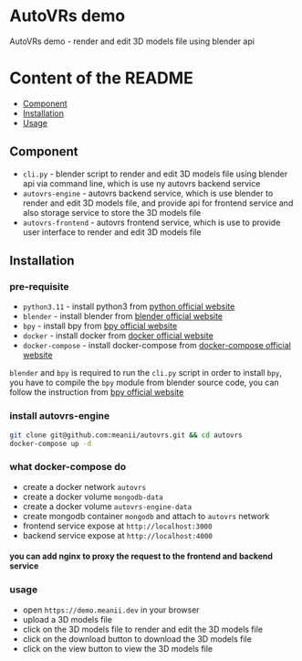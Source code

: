 # AutoVRs demo

AutoVRs demo - render and edit 3D models file using blender api

# Content of the README
- [Component](#component)
- [Installation](#installation)
- [Usage](#usage)

## Component
- `cli.py` - blender script to render and edit 3D models file using blender api via command line, which is use ny autovrs backend service
- `autovrs-engine` - autovrs backend service, which is use blender to render and edit 3D models file, and provide api for frontend service and also storage service to store the 3D models file
- `autovrs-frontend` - autovrs frontend service, which is use to provide user interface to render and edit 3D models file

## Installation
### pre-requisite
- `python3.11` - install python3 from [python official website](https://www.python.org/downloads/)
- `blender` - install blender from [blender official website](https://www.blender.org/download/)
- `bpy` - install bpy from [bpy official website](https://developer.blender.org/docs/handbook/building_blender/python_module/)
- `docker` - install docker from [docker official website](https://docs.docker.com/get-docker/)
- `docker-compose` - install docker-compose from [docker-compose official website](https://docs.docker.com/compose/install/)

`blender` and `bpy` is required to run the `cli.py` script
in order to install `bpy`, you have to compile the `bpy` module from blender source code, you can follow the instruction from [bpy official website](https://developer.blender.org/docs/handbook/building_blender/python_module/)

### install autovrs-engine
```bash
git clone git@github.com:meanii/autovrs.git && cd autovrs
docker-compose up -d
```

### what docker-compose do
- create a docker network `autovrs`
- create a docker volume `mongodb-data`
- create a docker volume `autovrs-engine-data`
- create mongodb container `mongodb` and attach to `autovrs` network
- frontend service expose at `http://localhost:3000`
- backend service expose at `http://localhost:4000`

#### you can add nginx to proxy the request to the frontend and backend service

### usage
- open `https://demo.meanii.dev` in your browser
- upload a 3D models file
- click on the 3D models file to render and edit the 3D models file
- click on the download button to download the 3D models file
- click on the view button to view the 3D models file